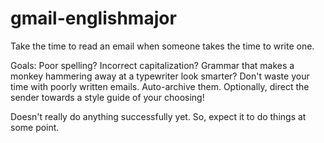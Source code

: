 # gmail-englishmajor
Take the time to read an email when someone takes the time to write one.

Goals:
Poor spelling? Incorrect capitalization? Grammar that makes a monkey hammering away at a typewriter look smarter?
Don't waste your time with poorly written emails. Auto-archive them. Optionally, direct the sender towards a style guide of your choosing!


Doesn't really do anything successfully yet. So, expect it to do things at some point.
